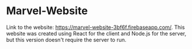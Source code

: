 # Marvel-Website

Link to the website: https://marvel-website-3bf6f.firebaseapp.com/.
This website was created using React for the client and Node.js for the server, but this version 
doesn't require the server to run.


